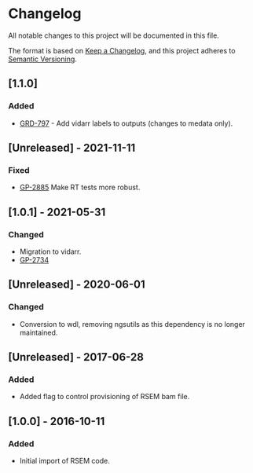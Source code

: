 # Changelog
All notable changes to this project will be documented in this file.

The format is based on [Keep a Changelog](https://keepachangelog.com/en/1.0.0/),
and this project adheres to [Semantic Versioning](https://semver.org/spec/v2.0.0.html).

## [1.1.0]
### Added
- [GRD-797](https://jira.oicr.on.ca/browse/GRD-797) - Add vidarr labels to outputs (changes to medata only).

## [Unreleased] - 2021-11-11
### Fixed
- [GP-2885](https://jira.oicr.on.ca/browse/GP-2885) Make RT tests more robust.

## [1.0.1] - 2021-05-31
### Changed
- Migration to vidarr. 
- [GP-2734](https://jira.oicr.on.ca/browse/GP-2734)

## [Unreleased] - 2020-06-01
### Changed
- Conversion to wdl, removing ngsutils as this dependency is no longer maintained.

## [Unreleased] - 2017-06-28
### Added
- Added flag to control provisioning of RSEM bam file.

## [1.0.0] - 2016-10-11
### Added
- Initial import of RSEM code.